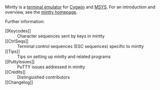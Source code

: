 Mintty is a [terminal emulator](http://en.wikipedia.org/wiki/Terminal_emulator) 
for [Cygwin](http://cygwin.com) and [MSYS](http://mingw.org/wiki/MSYS).
For an introduction and overview, see the [mintty homepage](http://mintty.github.io/).

Further information:
<dl compact>
<dt>	[[Keycodes]]	<dd>Character sequences sent by keys in mintty
<dt>	[[CtrlSeqs]]	<dd>Terminal control sequences (ESC sequences) specific to mintty
<dt>	[[Tips]]	<dd>Tips on setting up mintty and related programs
<dt>	[[PuttyIssues]] <dd>PuTTY issues addressed in mintty
<dt>	[[Credits]]	<dd>Distinguished contributors
<dt>	[[Changelog]]
</dl>